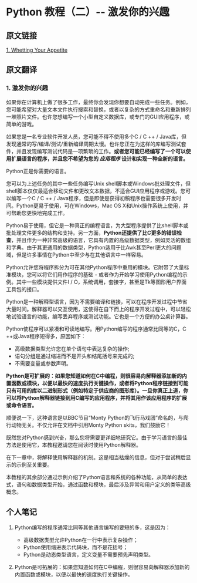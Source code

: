 # Python 教程（二）-- 激发你的兴趣

## 原文链接

[1. Whetting Your Appetite](https://docs.python.org/3.6/tutorial/appetite.html)

## 原文翻译

### 1. 激发你的兴趣

如果你在计算机上做了很多工作，最终你会发现你想要自动完成一些任务。例如，您可能希望对大量文本文件执行搜索和替换，或者以复杂的方式重命名和重新排列一堆照片文件。也许您想编写一个小型自定义数据库，或专门的GUI应用程序，或简单的游戏。

如果您是一名专业软件开发人员，您可能不得不使用多个C / C ++ / Java库，但发现通常的写/编译/测试/重新编译周期太慢。也许您正在为这样的库编写测试套件，并且发现编写测试代码是一项繁琐的工作。**或者您可能已经编写了一个可以使用扩展语言的程序，并且您不希望为您的 *应用程序* 设计和实现一种全新的语言。**

Python正是你需要的语言。

您可以为上述任务的其中一些任务编写Unix shell脚本或Windows批处理文件，但shell脚本仅仅最适合移动文件和更改文本数据，不适合GUI应用程序或游戏。您可以编写一个C / C ++ / Java程序，但是即使是获得初稿程序也需要很多开发时间。Python更易于使用，可在Windows，Mac OS X和Unix操作系统上使用，并可帮助您更快地完成工作。

Python易于使用，但它是一种真正的编程语言，为大型程序提供了比shell脚本或批处理文件更多的结构和支持。另一方面，**Python还提供了比C更多的错误检查**，并且作为一种非常高级的语言，它具有内置的高级数据类型，例如灵活的数组和字典。由于其更通用的数据类型，Python适用于比Awk甚至Perl更大的问题域，但是许多事情在Python中至少与在其他语言中一样容易。

Python允许您将程序拆分为可在其他Python程序中重用的模块。它附带了大量标准模块，您可以将它们用作程序的基础 - 或者作为开始学习使用Python编程的示例。其中一些模块提供文件I / O，系统调用，套接字，甚至是Tk等图形用户界面工具包的接口。

Python是一种解释型语言，因为不需要编译和链接，可以在程序开发过程中节省大量时间。解释器可以交互使用，这使得在自下而上的程序开发过程中，可以轻松地试验语言的功能，编写丢弃程序或测试功能。它也是一个方便的办公桌计算器。


Python使程序可以紧凑和可读地编写。用Python编写的程序通常比同等的C，C ++或Java程序短得多，原因如下：

+ 高级数据类型允许您在单个语句中表达复杂的操作;
+ 语句分组是通过缩进而不是开头和结尾括号来完成的;
+ 不需要变量或参数声明。

**Python是可扩展的：如果您知道如何在C中编程，则很容易向解释器添加新的内置函数或模块，以便以最快的速度执行关键操作，或者将Python程序链接到可能只有可用的库以二进制形式（例如特定于供应商的图形库）。一旦你真正上道，你可以将Python解释器链接到用C编写的应用程序，并将其用作该应用程序的扩展或命令语言。**

顺便说一下，这种语言是以BBC节目“Monty Python的飞行马戏团”命名的，与爬行动物无关。不仅允许在文档中引用Monty Python skits，我们鼓励它！

既然您对Python感到兴奋，那么您将需要更详细地研究它。由于学习语言的最佳方法是使用它，本教程邀请您在阅读时使用Python解释器。

在下一章中，将解释使用解释器的机制。这是相当枯燥的信息，但对于尝试稍后显示的示例至关重要。

本教程的其余部分通过示例介绍了Python语言和系统的各种功能，从简单的表达式，语句和数据类型开始，通过函数和模块，最后涉及异常和用户定义的类等高级概念。

## 个人笔记

1. Python编写的程序通常比同等其他语言编写的要短的多，这是因为：

    + 高级数据类型允许Python在一行中表示复杂操作；
    + Python使用缩进表示代码块，而不是花括号；
    + Python是动态类型语言，定义变量不需要预先声明类型。

2. Python是可拓展的：如果您知道如何在C中编程，则很容易向解释器添加新的内置函数或模块，以便以最快的速度执行关键操作。

